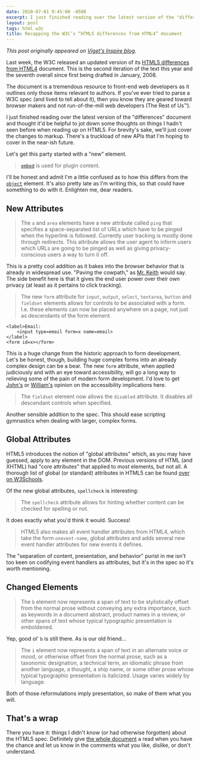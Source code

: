 ```yaml
---
date: 2010-07-01 9:45:00 -0500
excerpt: I just finished reading over the latest version of the "differences" document and thought it'd be helpful to jot down some thoughts on things I hadn't seen before when reading up on HTML5.
layout: post
tags: html w3c
title: Recapping the W3C’s “HTML5 differences from HTML4” document
---
```


_This post originally appeared on [Viget's Inspire blog](http://viget.com/inspire/recapping-the-w3cs-html5-differences-from-html4-document)._

Last week, the W3C released an updated version of its [HTML5 differences from HTML4](http://www.w3.org/TR/2010/WD-html5-diff-20100624/) document. This is the second iteration of the text this year and the seventh overall since first being drafted in January, 2008.

The document is a tremendous resource to front-end web developers as it outlines only those items relevant to authors. If you've ever tried to parse a W3C spec (and lived to tell about it), then you know they are geared toward browser makers and not run-of-the-mill web developers (The Rest of Us™).

I just finished reading over the latest version of the "differences" document and thought it'd be helpful to jot down some thoughts on things I hadn't seen before when reading up on HTML5. For brevity's sake, we'll just cover the changes to markup. There's a truckload of new APIs that I'm hoping to cover in the near-ish future.

Let's get this party started with a "new" element.

> [`embed`](http://www.w3.org/TR/html5/embedded-content-0.html#the-embed-element) is used for plugin content.

I'll be honest and admit I'm a little confused as to how this differs from the [`object`](http://www.w3.org/TR/html5/the-iframe-element.html#the-object-element) element. It's also pretty late as I'm writing this, so that could have something to do with it. Enlighten me, dear readers.

## New Attributes

> The `a` and `area` elements have a new attribute called `ping` that specifies a space-separated list of URLs which have to be pinged when the hyperlink is followed. Currently user tracking is mostly done through redirects. This attribute allows the user agent to inform users which URLs are going to be pinged as well as giving privacy-conscious users a way to turn it off.

This is a pretty cool addition as it bakes into the browser behavior that is already in widespread use. "Paving the cowpath," as [Mr. Keith](http://adactio.com/) would say. The side benefit here is that it gives the end user power over their own privacy (at least as it pertains to click tracking).

> The new `form` attribute for `input`, `output`, `select`, `textarea`, `button` and `fieldset` elements allows for controls to be associated with a form. I.e. these elements can now be placed anywhere on a page, not just as descendants of the form element.

	<label>Email:
	    <input type=email form=x name=email>
	</label>
	<form id=x></form>

This is a huge change from the historic approach to form development. Let's be honest, though, building huge complex forms into an already complex design can be a bear. The new `form` attribute, when applied judiciously and with an eye toward accessibility, will go a long way to relieving some of the pain of modern form development. I'd love to get [John's](http://www.jfciii.com/) or [William's](http://zaxbypass.com/) opinion on the accessibility implications here.

> The `fieldset` element now allows the `disabled` attribute. It disables all descendant controls when specified.

Another sensible addition to the spec. This should ease scripting gymnastics when dealing with larger, complex forms.

## Global Attributes

HTML5 introduces the notion of "global attributes" which, as you may have guessed, apply to any element in the DOM. Previous versions of HTML (and XHTML) had "core attributes" that applied to _most_ elements, but not all. A thorough list of global (or standard) attributes in HTML5 can be found [over on W3Schools](http://www.w3schools.com/html5/html5_ref_standardattributes.asp).

Of the new global attributes, `spellcheck` is interesting:

> The `spellcheck` attribute allows for hinting whether content can be checked for spelling or not.

It does exactly what you'd think it would. Success!

> HTML5 also makes all event handler attributes from HTML4, which take the form `onevent-name`, global attributes and adds several new event handler attributes for new events it defines.

The "separation of content, presentation, and behavior" purist in me isn't too keen on codifying event handlers as attributes, but it's in the spec so it's worth mentioning.

## Changed Elements

> The `b` element now represents a span of text to be stylistically offset from the normal prose without conveying any extra importance, such as keywords in a document abstract, product names in a review, or other spans of text whose typical typographic presentation is emboldened.

Yep, good ol' `b` is still there. As is our old friend…

> The `i` element now represents a span of text in an alternate voice or mood, or otherwise offset from the normal prose, such as a taxonomic designation, a technical term, an idiomatic phrase from another language, a thought, a ship name, or some other prose whose typical typographic presentation is italicized. Usage varies widely by language.

Both of those reformulations imply presentation, so make of them what you will.

## That's a wrap

There you have it: things I didn't know (or had otherwise forgotten) about the HTML5 spec. Definitely give [the whole document](http://www.w3.org/TR/2010/WD-html5-diff-20100624/) a read when you have the chance and let us know in the comments what you like, dislike, or don't understand.